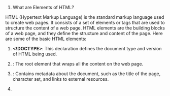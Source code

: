 1. What are Elements of HTML?

HTML (Hypertext Markup Language) is the standard markup language used to create web pages. It consists of a set of elements or tags that are used to structure the content of a web page. HTML elements are the building blocks of a web page, and they define the structure and content of the page. Here are some of the basic HTML elements:

1. **<!DOCTYPE>**: This declaration defines the document type and version of HTML being used.

2. **<html>**: The root element that wraps all the content on the web page.

3. **<head>**: Contains metadata about the document, such as the title of the page, character set, and links to external resources.

4. **<title>**: Sets the title of the web page, which is displayed in the browser's title bar or tab.

5. **<meta>**: Provides metadata about the document, like character encoding, author, and viewport settings.

6. **<link>**: Used to link external resources like stylesheets (CSS) to the HTML document.

7. **<script>**: Used to include JavaScript code or reference external JavaScript files.

8. **<style>**: Defines internal CSS styles for the page.

9. **<body>**: Contains the visible content of the web page, including text, images, and other media.

10. **<h1> to <h6>**: Headings, with `<h1>` being the highest level and `<h6>` the lowest, used to structure and format text.

11. **<p>**: Represents a paragraph of text.

12. **<a>**: Creates hyperlinks to other web pages, resources, or email addresses.

13. **<img>**: Embeds images on the page.

14. **<ul> and <ol>**: Create unordered and ordered lists, respectively.

15. **<li>**: Represents a list item within a list.

16. **<div>**: A generic container for grouping and styling content.

17. **<span>**: A generic inline container for styling a section of text.

18. **<table>**: Used for creating tables, and it includes elements like `<tr>`, `<th>`, and `<td>` for defining rows, headers, and data cells.

19. **<form>**: Used to create interactive forms that can collect user input.

20. **<input>**: An element used within a form to create various input fields like text boxes, radio buttons, checkboxes, etc.

21. **<textarea>**: Creates a multi-line text input field within a form.

22. **<button>**: Creates clickable buttons within a form.

23. **<label>**: Provides labels for form elements, improving accessibility.

These are some of the essential HTML elements, but there are many more, including those used for multimedia (e.g., `<audio>` and `<video`), embedded content (e.g., `<iframe>`), and semantic HTML5 elements that help structure content more meaningfully (e.g., `<header>`, `<nav>`, `<footer>`).

HTML elements are typically combined and nested to create the structure and layout of a web page, and they can be styled using CSS to control their appearance. Additionally, JavaScript can be used to add interactivity and functionality to the web page.

2. What are attributes in html?

In HTML, attributes provide additional information about an element and help define its behavior, appearance, or other characteristics. Attributes are always specified in the opening tag of an HTML element and consist of a name and a value, separated by an equal sign (`=`) and enclosed in double or single quotes. Here's a basic structure of an HTML element with attributes:

```html
<element_name attribute_name="attribute_value">Content</element_name>
```

Attributes are key-value pairs, where the attribute name specifies the property you want to set, and the attribute value defines the value for that property. The specific attributes available for each HTML element may vary, and some elements have specific attributes that are unique to them. Here are a few common attributes used in HTML:

1. **id**: Provides a unique identifier for an element on a web page. It is used for styling with CSS and for JavaScript interactions.

   ```html
   <div id="uniqueId">This is a unique div.</div>
   ```

2. **class**: Assigns one or more CSS classes to an element, allowing you to style multiple elements in a consistent way.

   ```html
   <p class="important-text">This is important.</p>
   ```

3. **src**: Specifies the source URL for elements like images, audio, video, and iframes.

   ```html
   <img src="image.jpg" alt="An image" />
   ```

4. **href**: Defines the URL to which a hyperlink (anchor `<a>`) should link to.

   ```html
   <a href="https://www.example.com">Visit Example</a>
   ```

5. **alt**: Provides alternative text for elements like images, which is displayed if the image cannot be loaded.

   ```html
   <img src="missing.jpg" alt="Image not found" />
   ```

6. **width** and **height**: Set the dimensions of images or embedded objects.

   ```html
   <img src="image.jpg" width="300" height="200" alt="An image" />
   ```

7. **target**: Specifies where a linked resource should be displayed (e.g., in a new browser window or tab).

   ```html
   <a href="https://www.example.com" target="_blank">Visit Example</a>
   ```

8. **disabled**: Disables an input element, preventing user interaction.

   ```html
   <input type="text" disabled="disabled" />
   ```

9. **required**: Specifies that an input field must be filled out before submitting a form.

   ```html
   <input type="text" required />
   ```

10. **placeholder**: Provides a short hint or example value for an input field.

    ```html
    <input type="text" placeholder="Enter your name" />
    ```

These are just a few examples of HTML attributes. Different elements have different attributes, and they serve various purposes to control the appearance, behavior, and functionality of web page elements. Custom attributes can also be used for JavaScript and data storage, but they should follow certain naming conventions to be valid in HTML5.

3. What are tags & meta tags in html?

In HTML, "tags" and "meta tags" refer to specific elements used to define the structure and provide metadata for a web page. These two types of tags serve different purposes:

1. **HTML Tags:**
   HTML tags are used to structure the content of a web page, defining the elements and their relationships. They determine how text and media are displayed, organized, and formatted on the page. Some common HTML tags include:

   - `<html>`: The root element that encloses the entire web page.
   - `<head>`: Contains meta-information about the document, such as the title and links to external resources.
   - `<title>`: Specifies the title of the web page, which appears in the browser's title bar or tab.
   - `<body>`: Contains the visible content of the web page, including text, images, and other media.
   - `<h1>`, `<h2>`, `<p>`, `<a>`, `<img>`, and more: These tags structure and format text, create links, embed images, and perform other essential tasks.

   HTML tags are fundamental for creating the structure and content of a web page.

2. **Meta Tags:**
   Meta tags are a specific subset of HTML tags that provide metadata about the web page itself.

Meta tags provide metadata and additional information about a web page. Some common meta tags that could be used here include:

- `<meta name="viewport" content="width=device-width, initial-scale=1.0">`: Defines the viewport for responsive web design on mobile devices.

  - `<meta charset="UTF-8">`: Specifies the character encoding used in the document.
  - `<meta name="description" content="A brief description of the page">`: Provides a brief description of the web page's content.
  - `<meta name="keywords" content="keywords, for, SEO">`: Lists keywords relevant to the page's content, although this is less significant for modern SEO.
  - `<meta name="author" content="Author Name">`: Specifies the author of the page.
  - `<meta name="viewport" content="width=device-width, initial-scale=1">`: Helps optimize the page's layout for different devices (used for responsive design).

  Some meta tags also affect how social media platforms display links when a page is shared, such as Open Graph and Twitter Card meta tags.

  These are just a few examples of meta tags. Meta tags are essential for search engine optimization (SEO) and for providing information to browsers and other web services about your web page. They help improve the discoverability and presentation of your content on the web.

4. What is script tags?

In HTML, the `<script>` tag is used to include or embed JavaScript code within a web page. JavaScript is a programming language that allows you to add interactivity, manipulate the Document Object Model (DOM), and create dynamic behavior on a web page. The `<script>` tag is crucial for adding client-side scripting to your web pages.

Here's how you typically use the `<script>` tag:

1. **Inline Script**: You can include JavaScript code directly within an HTML document using the `<script>` tag. You can place it in the `<head>` or `<body>` of the document. For example:

   ```html
   <script>
     function sayHello() {
       alert("Hello, world!");
     }
   </script>
   ```

   This code defines a JavaScript function that displays an alert when called.

2. **External Script**: You can also link to an external JavaScript file using the `<script>` tag. This is a common practice for separating your JavaScript code from your HTML content, making your code more maintainable and reusable. For example:

   ```html
   <script src="myscript.js"></script>
   ```

   In this case, the "myscript.js" file contains your JavaScript code.

Additionally, the `<script>` tag has several attributes and options:

- `src`: Specifies the source (URL) of the external JavaScript file.
- `type`: Indicates the scripting language being used (e.g., "text/javascript"). While it's no longer required in modern HTML, it's a good practice to include it.
- `async`: Indicates that the script should be executed asynchronously while the page continues loading. This is often used for non-blocking scripts.
- `defer`: Indicates that the script should be executed after the page has finished parsing. This is useful for scripts that rely on the DOM but don't need to block page rendering.

Here's an example of including an external JavaScript file with the "src" attribute and "defer" attribute:

```html
<script src="myscript.js" defer></script>
```

The use of `<script>` tags is essential for adding functionality to web pages, and JavaScript is a powerful language for enhancing user interactions and creating dynamic web applications.

5. What are **selectores** in html?

   Selectors in HTML allow us to target specific elements on a web page using CSS syntax.

Selectors allow you to target specific elements on a page by selecting them based on their name, id, class, type, attributes, and more. This allows you to style or manipulate elements with CSS and JavaScript.

Some common types of **CSS selectors** include:

- **Element selectors**: Select elements by name, e.g. `p` selects all `<p>` elements.
- **ID selectors**: Select an element with a specific ID, e.g. `#myId`
- **Class selectors**: Select elements with a specific class, e.g. `.myClass`
- **Attribute selectors**: Select elements with a specific attribute, e.g. `[type="radio"]`
- **Pseudo-class selectors**: Select elements based on a certain state, e.g. `a:hover`
- **Pseudo-element Selector**: Selects parts of an element, such as the first line or first letter, e.g. `p::first-line,::selection, etc.`
- **Descendant selectors**: Select elements that are descendants of other elements, e.g. `p a` selects all `<a>` elements inside `<p>`
- **Child selectors**: Select direct children elements, e.g. `ul > li`
- **Adjacent sibling selectors**: Select adjacent sibling elements, e.g. `h1 + p` selects the first `<p>` after every `<h1>`
- **Universal selector**: Select all elements on the page, e.g. `*`
- **Grouping selectors**: Group multiple selectors to apply styles to multiple elements, e.g. `h1, h2, p`

6. What is node in dom?

In the context of the Document Object Model (DOM), a "node" refers to a fundamental structural unit in the tree-like structure that represents an HTML or XML document. The DOM is a programming interface for web documents and represents the page so that programs can change the document structure, style, and content.

Nodes in the DOM can be categorized into several types, and they form a hierarchical structure:

1. **Document Node (Document)**: The top-level node that represents the entire document. There is only one document node per web page.

2. **Element Nodes (Element)**: These nodes represent HTML elements, such as `<div>`, `<p>`, or `<a>`. Elements can contain other elements and text content. They are the most common nodes in the DOM.

3. **Attribute Nodes (Attribute)**: These nodes represent the attributes of elements. For example, the "id" or "class" attribute of an HTML element.

4. **Text Nodes (Text)**: These nodes represent the text content inside an element. For instance, the text within a `<p>` element.

5. **Comment Nodes (Comment)**: These nodes represent HTML comments within the document.

6. **Document Type Declaration Node (DocumentType)**: Represents the <!DOCTYPE> declaration in an HTML document.

7. **Document Fragment Node (DocumentFragment)**: A lightweight, temporary container for storing and manipulating multiple DOM nodes before adding them to the main document. This is often used to improve performance when making multiple changes to the DOM at once.

8. **Processing Instruction Nodes (ProcessingInstruction)**: These nodes are used in XML documents to provide instructions to applications processing the document.

Nodes are interconnected through a parent-child relationship, forming a tree-like structure. For example, an element node can contain child element nodes, text nodes, and attribute nodes. These nodes allow web developers to interact with and manipulate the content and structure of a web page using JavaScript or other programming languages.

When you use JavaScript to manipulate the DOM, you're typically working with these nodes to access, modify, or create elements, attributes, and text content on a web page. For example, you can use JavaScript to create new elements, update the text within elements, or change element attributes, which results in dynamic and interactive web pages.

7. diffrence between DOM & HTML DOM & Nodes?

The terms "DOM" (Document Object Model), "HTML DOM," and "nodes" are closely related concepts, but they have distinct differences:

1. **DOM (Document Object Model):**

   - The DOM is a programming interface for web documents.
   - It represents a structured tree-like model of an HTML or XML document, where each element, attribute, and text content is treated as an object with properties and methods.
   - The DOM is a standard model for how to access and manipulate documents. It provides a way for programs (like JavaScript) to interact with the web page content and structure.
   - It is not specific to HTML but is also used with XML and other document types.
   - The DOM is a way to access and manipulate the content and structure of documents using a consistent and language-agnostic interface.

2. **HTML DOM (Document Object Model):**

   - The HTML DOM is a specific implementation of the DOM for HTML documents.
   - It represents the structure of an HTML document in a tree-like fashion, with elements, attributes, and text content as objects.
   - The HTML DOM is used by web browsers and JavaScript to provide access to and manipulation of HTML documents in a web page.
   - It is closely related to the web browser's rendering of HTML documents and how they are presented to users.

3. **Nodes:**
   - Nodes are the individual elements within the DOM tree.
   - Nodes can represent different parts of the document, such as elements, attributes, text content, comments, or the document itself.
   - Nodes are the building blocks of the DOM. Each node has properties and methods that allow you to access and manipulate it.
   - Nodes can be categorized into different types, including element nodes, attribute nodes, text nodes, comment nodes, etc., based on their role within the document.

In summary, the DOM is a general concept that provides a structured model for interacting with documents, while the HTML DOM is a specific implementation of the DOM for HTML documents. Nodes are the individual elements within the DOM, regardless of whether they are elements, attributes, text content, or other parts of the document. Understanding these concepts is essential for web development, especially when using JavaScript to manipulate and interact with the content and structure of web pages.

8. what is layout,BOM,CSSOM in html?

In web development, there are several key concepts related to HTML and the Document Object Model (DOM) that are important to understand. These include "layout," "BOM" (Browser Object Model), and "CSSOM" (CSS Object Model):

1. **Layout**:

   - Refers to the positioning of elements on a web page. It involves calculating the size, position, and appearance of elements based on CSS rules and the viewport/window size.
   - Layout refers to how the elements on a web page are visually arranged and rendered within the browser window.
   - The browser handles layout as part of rendering.
   - It includes the positioning, sizing, and styling of elements, taking into account factors like HTML content, CSS rules, and user interactions.
   - Layout is a critical part of web development as it determines how the page will appear to users, including the placement of text, images, and other elements.

2. **BOM (Browser Object Model)**:

   - The Browser Object Model (BOM) is a set of objects provided by web browsers to interact with browser-specific features and functionalities.
   - BOM includes objects like `window`, `document`, `location`, and `history`, which allow you to control the browser's behavior, manipulate the browser's history, and manage window-related operations.
   - BOM is not standardized by the W3C (World Wide Web Consortium) like the DOM but is specific to each web browser. As a result, it can vary in terms of features and implementation across different browsers.

3. **CSSOM (CSS Object Model)**:

   - The CSS Object Model (CSSOM) is a programming interface that represents and allows manipulation of CSS styles applied to HTML documents.
   - It provides access to CSS rules, properties, and values within the DOM and allows for dynamic changes to CSS styles using JavaScript.
   - The CSSOM is closely related to the DOM because it enables the modification of the visual styling and layout of web pages.
   - Changes to the CSSOM can trigger a reflow or repaint of the layout to update the display.

These concepts are essential for web developers when designing and building web pages. Understanding layout is crucial for creating visually appealing and functional web designs. The BOM is used for browser-specific functionality, while the CSSOM is used to dynamically modify the visual presentation of web pages through JavaScript. Together, they play a significant role in web development and user interaction on the web.

9. What is the difference between an attribute and a property in JavaScript?

Attributes in HTML define additional information about HTML elements, like colors, dimensions, etc. Properties in JavaScript allow access, modification, deletion of the attributes and other properties of HTML DOM elements and objects.

10. What is simantic tag in HTML?

In HTML, a "semantic tag" refers to an HTML element that conveys meaningful information about the structure and content of the document, making it clear and understandable not only to web browsers but also to developers and other tools. Semantic tags are an important part of modern web development because they help improve the accessibility, search engine optimization (SEO), and overall structure of web documents.

Here are some common semantic HTML5 tags:

1. **<header>**: Represents the header section of a document or a section. It typically contains the page title, navigation menus, and other introductory content.

2. **<nav>**: Defines a section containing navigation links, such as a menu or a list of links to different parts of the site.

3. **<main>**: Represents the main content of the document. There should be only one `<main>` element in a document.

4. **<article>**: Represents a self-contained composition within a document, such as a news article, blog post, or forum post.

5. **<section>**: Represents a thematic grouping of content. It can be used to group related content within an article.

6. **<aside>**: Represents content that is tangentially related to the content around it, often displayed in a sidebar.

7. **<footer>**: Represents the footer section of a document or a section. It usually contains information about the author, copyright, and links to related documents.

8. **<figure>**: Used to encapsulate media, such as images, illustrations, diagrams, or videos, along with their captions using the `<figcaption>` element.

9. **<figcaption>**: Provides a caption or description for content within a `<figure>` element.

10. **<time>**: Represents a specific time or a range of time, making it useful for marking up dates and times.

11. **<mark>**: Indicates text that has been highlighted for reference or emphasis.

12. **<meter>**: Represents a scalar measurement within a known range, such as a gauge or progress bar.

13. **<details>**: Provides a disclosure widget to show or hide additional information.

14. **<summary>**: Used in conjunction with the `<details>` element to provide a summary or heading for the additional information.

15. **<blockquote>**: Represents a section of content that is quoted from another source.

16. **<cite>**: Used to indicate the title of a creative work (e.g., a book, movie, or song) or the name of the source in a citation.

17. **<abbr>**: Represents an abbreviation or acronym and can provide a title attribute to expand on the abbreviation.

By using these semantic tags, web developers can create more structured and meaningful HTML documents. This not only improves the organization and clarity of the content but also benefits accessibility and search engine indexing. Search engines and assistive technologies can better understand the content and its relationships, leading to improved user experiences for all users.
